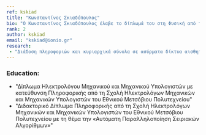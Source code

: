 ```yaml
---
ref: kskiad
title: "Κωνσταντίνος Σκιαδόπουλος"
bio: "Ο Κωνσταντίνος Σκιαδόπουλος έλαβε το δίπλωμά του στη Φυσική από το Πανεπιστήμιο Αθηνών το 1985. Το 2013 έλαβε το μεταπτυχιακό του πτυχίο M.Sc. στην Πληροφορική και το 2019 το διδακτορικό του από το Τμήμα Πληροφορικής του Ιονίου Πανεπιστημίου. Τα τρέχοντα ενδιαφέροντά του είναι η μοντελοποίηση και η προσομοίωση δικτύων, ο προγραμματισμός σε python και η διδακτική. 1988-1993 Ίδρυση και διαχείριση της Εταιρείας Πληροφορικής «Alter ltd». 1993-σήμερα καθηγητής πληροφορικής στη δευτεροβάθμια εκπαίδευση."
rank: 2
author: kskiad
email: "kskiad@ionio.gr"
research:
 - "Διάδοση πληροφοριών και κυριαρχικά σύνολα σε ασύρματα δίκτυα αισθητήρων"
---
```


### Education:
  - "Δίπλωμα Ηλεκτρολόγου Μηχανικού και Μηχανικού Υπολογιστών με κατεύθυνση Πληροφορικής από τη Σχολή Ηλεκτρολόγων Μηχανικών και Μηχανικών Υπολογιστών του Εθνικού Μετσόβιου Πολυτεχνείου"
  - "Διδακτορικό Δίπλωμα Πληροφορικής από τη Σχολή Ηλεκτρολόγων Μηχανικών και Μηχανικών Υπολογιστών του Εθνικού Μετσόβιου Πολυτεχνείου με τη θέμα την «Αυτόματη Παραλληλοποίηση Σειριακών Αλγορίθμων»"
